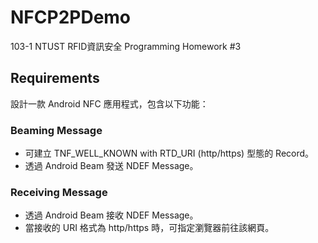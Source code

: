 ﻿# NFCP2PDemo
103-1 NTUST RFID資訊安全 Programming Homework #3

## Requirements
設計一款 Android NFC 應用程式，包含以下功能：

### Beaming Message
* 可建立 TNF_WELL_KNOWN with RTD_URI (http/https) 型態的 Record。
* 透過 Android Beam 發送 NDEF Message。

### Receiving Message 
* 透過  Android Beam 接收 NDEF Message。
* 當接收的 URI 格式為 http/https 時，可指定瀏覽器前往該網頁。